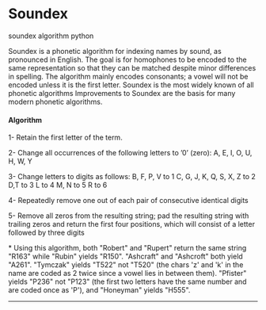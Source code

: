 # Soundex
soundex algorithm python

<p>Soundex is a phonetic algorithm for indexing names by sound, as pronounced in English. The goal is for homophones to be encoded to the same representation so that they can be matched despite minor differences in spelling. The algorithm mainly encodes consonants; a vowel will not be encoded unless it is the first letter. Soundex is the most widely known of all phonetic algorithms Improvements to Soundex are the basis for many modern phonetic algorithms.</p>

<h4>Algorithm</h4>
<p>1- Retain the first letter of the term.</p>
<p>2- Change all occurrences of the following letters to ’0’ (zero): A, E, I, O, U, H, W, Y</p>
<p>3- Change letters to digits as follows:
  B, F, P, V to 1
  C, G, J, K, Q, S, X, Z to 2
  D,T to 3
  L to 4
  M, N to 5
  R to 6</p>
<p>4- Repeatedly remove one out of each pair of consecutive identical digits</p>
<p>5- Remove all zeros from the resulting string; pad the resulting string
     with trailing zeros and return the first four positions, which will
     consist of a letter followed by three digits</p>
     
<p>* Using this algorithm, both "Robert" and "Rupert" return the same string "R163" while "Rubin" yields "R150". "Ashcraft" and "Ashcroft" both yield "A261". "Tymczak" yields "T522"          not "T520" (the chars 'z' and 'k' in the name are coded as 2 twice since a vowel lies in between them). "Pfister" yields "P236" not "P123" (the first two letters have the same     number and are coded once as 'P'), and "Honeyman" yields "H555".
     
</p>
<hr>









     
